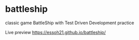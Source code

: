 # battleship
classic game BattleShip with Test Driven Development practice

Live preview https://essoh21.github.io/battleship/
